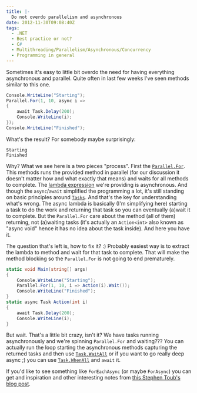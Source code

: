 ```yaml
---
title: |-
  Do not overdo parallelism and asynchronous
date: 2012-11-30T09:08:40Z
tags:
  - .NET
  - Best practice or not?
  - C#
  - Multithreading/Parallelism/Asynchronous/Concurrency
  - Programming in general
---
```

Sometimes it's easy to little bit overdo the need for having everything asynchronous and parallel. Quite often in last few weeks I've seen methods similar to this one.

```csharp
Console.WriteLine("Starting");
Parallel.For(1, 10, async i =>
{
	await Task.Delay(200);
	Console.WriteLine(i);
});
Console.WriteLine("Finished");
```

What's the result? For somebody maybe surprisingly:

```text
Starting
Finished
```

Why? What we see here is a two pieces "process". First the [`Parallel.For`][1]. This methods runs the provided method in parallel (for our discussion it doesn't matter how and what exactly that means) and waits for all methods to complete. The [lambda expression][2] we're providing is asynchronous. And though the `async`/`await` simplified the programming a lot, it's still standing on basic principles around [`Tasks`][3]. And that's the key for understanding what's wrong. The async lambda is basically (I'm simplifying here) starting a task to do the work and returning that task so you can eventually (a)wait it to complete. But the `Parallel.For` care about the method (all of them) returning, not (a)waiting tasks (it's actually an `Action<int>` also known as "async void" hence it has no idea about the task inside). And here you have it.

The question that's left is, how to fix it? :) Probably easiest way is to extract the lambda to method and wait for that task to complete. That will make the method blocking so the `Parallel.For` is not going to end prematurely.

```csharp
static void Main(string[] args)
{
	Console.WriteLine("Starting");
	Parallel.For(1, 10, i => Action(i).Wait());
	Console.WriteLine("Finished");
}
static async Task Action(int i)
{
	await Task.Delay(200);
	Console.WriteLine(i);
}
```

But wait. That's a little bit crazy, isn't it? We have tasks running asynchronously and we're spinning `Parallel.For` and waiting??? You can actually run the loop starting the asynchronous methods capturing the returned tasks and then use [`Task.WaitAll`][4] or if you want to go really deep async ;) you can use [`Task.WhenAll`][5] and `await` it.

If you'd like to see something like `ForEachAsync` (or maybe `ForAsync`) you can get and inspiration and other interesting notes from [this Stephen Toub's blog post][6].

[1]: http://msdn.microsoft.com/en-us/library/system.threading.tasks.parallel.for.aspx
[2]: http://msdn.microsoft.com/en-us/library/bb397687.aspx
[3]: http://msdn.microsoft.com/en-us/library/dd235608.aspx
[4]: http://msdn.microsoft.com/en-us/library/system.threading.tasks.task.waitall.aspx
[5]: http://msdn.microsoft.com/en-us/library/system.threading.tasks.task.whenall.aspx
[6]: http://blogs.msdn.com/b/pfxteam/archive/2012/03/05/10278165.aspx